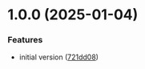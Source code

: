 # 1.0.0 (2025-01-04)


### Features

* initial version ([721dd08](https://github.com/tomerh2001/homeassistant-apollo-air-blueprint/commit/721dd0822b751117920d67c905d5b3f1c2244685))
